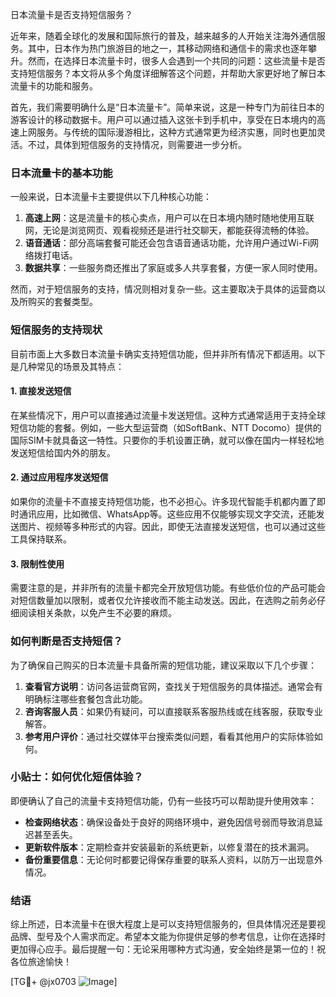 日本流量卡是否支持短信服务？

近年来，随着全球化的发展和国际旅行的普及，越来越多的人开始关注海外通信服务。其中，日本作为热门旅游目的地之一，其移动网络和通信卡的需求也逐年攀升。然而，在选择日本流量卡时，很多人会遇到一个共同的问题：这些流量卡是否支持短信服务？本文将从多个角度详细解答这个问题，并帮助大家更好地了解日本流量卡的功能和服务。

首先，我们需要明确什么是“日本流量卡”。简单来说，这是一种专门为前往日本的游客设计的移动数据卡。用户可以通过插入这张卡到手机中，享受在日本境内的高速上网服务。与传统的国际漫游相比，这种方式通常更为经济实惠，同时也更加灵活。不过，具体到短信服务的支持情况，则需要进一步分析。

### 日本流量卡的基本功能

一般来说，日本流量卡主要提供以下几种核心功能：

1. **高速上网**：这是流量卡的核心卖点，用户可以在日本境内随时随地使用互联网，无论是浏览网页、观看视频还是进行社交聊天，都能获得流畅的体验。
2. **语音通话**：部分高端套餐可能还会包含语音通话功能，允许用户通过Wi-Fi网络拨打电话。
3. **数据共享**：一些服务商还推出了家庭或多人共享套餐，方便一家人同时使用。

然而，对于短信服务的支持，情况则相对复杂一些。这主要取决于具体的运营商以及所购买的套餐类型。

### 短信服务的支持现状

目前市面上大多数日本流量卡确实支持短信功能，但并非所有情况下都适用。以下是几种常见的场景及其特点：

#### 1. **直接发送短信**
在某些情况下，用户可以直接通过流量卡发送短信。这种方式通常适用于支持全球短信功能的套餐。例如，一些大型运营商（如SoftBank、NTT Docomo）提供的国际SIM卡就具备这一特性。只要你的手机设置正确，就可以像在国内一样轻松地发送短信给国内外的朋友。

#### 2. **通过应用程序发送短信**
如果你的流量卡不直接支持短信功能，也不必担心。许多现代智能手机都内置了即时通讯应用，比如微信、WhatsApp等。这些应用不仅能够实现文字交流，还能发送图片、视频等多种形式的内容。因此，即使无法直接发送短信，也可以通过这些工具保持联系。

#### 3. **限制性使用**
需要注意的是，并非所有的流量卡都完全开放短信功能。有些低价位的产品可能会对短信数量加以限制，或者仅允许接收而不能主动发送。因此，在选购之前务必仔细阅读相关条款，以免产生不必要的麻烦。

### 如何判断是否支持短信？

为了确保自己购买的日本流量卡具备所需的短信功能，建议采取以下几个步骤：

1. **查看官方说明**：访问各运营商官网，查找关于短信服务的具体描述。通常会有明确标注哪些套餐包含此功能。
2. **咨询客服人员**：如果仍有疑问，可以直接联系客服热线或在线客服，获取专业解答。
3. **参考用户评价**：通过社交媒体平台搜索类似问题，看看其他用户的实际体验如何。

### 小贴士：如何优化短信体验？

即便确认了自己的流量卡支持短信功能，仍有一些技巧可以帮助提升使用效率：

- **检查网络状态**：确保设备处于良好的网络环境中，避免因信号弱而导致消息延迟甚至丢失。
- **更新软件版本**：定期检查并安装最新的系统更新，以修复潜在的技术漏洞。
- **备份重要信息**：无论何时都要记得保存重要的联系人资料，以防万一出现意外情况。

### 结语

综上所述，日本流量卡在很大程度上是可以支持短信服务的，但具体情况还是要视品牌、型号及个人需求而定。希望本文能为你提供足够的参考信息，让你在选择时更加得心应手。最后提醒一句：无论采用哪种方式沟通，安全始终是第一位的！祝各位旅途愉快！

[TG💪+ @jx0703 ![Image](https://github.com/user-attachments/assets/dbca1d08-cadb-493c-b0ec-ad6f7a83f270)]